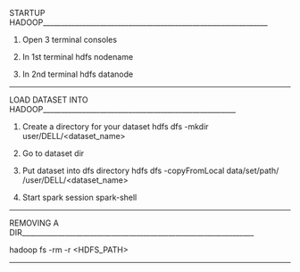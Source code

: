 STARTUP HADOOP_______________________________________________________________

1. Open 3 terminal consoles

2. In 1st terminal 
   hdfs nodename

3. In 2nd terminal 
   hdfs datanode
______________________________________________________________________________

LOAD DATASET INTO HADOOP______________________________________________________

1. Create a directory for your dataset 
 hdfs dfs -mkdir user/DELL/<dataset_name>

2. Go to dataset dir

3. Put dataset into dfs directory 
   hdfs dfs -copyFromLocal data/set/path/<filename> /user/DELL/<dataset_name>

4. Start spark session 
   spark-shell
_______________________________________________________________________________

REMOVING A DIR_________________________________________________________________

hadoop fs -rm -r <HDFS_PATH>
_______________________________________________________________________________

